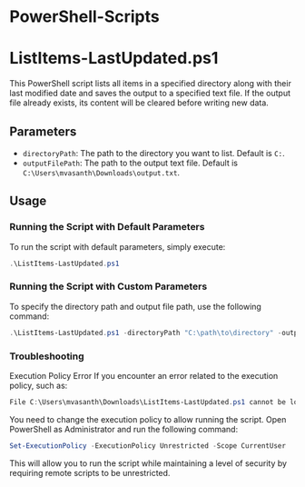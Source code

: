 # PowerShell-Scripts
# ListItems-LastUpdated.ps1

This PowerShell script lists all items in a specified directory along with their last modified date and saves the output to a specified text file. If the output file already exists, its content will be cleared before writing new data.

## Parameters

- `directoryPath`: The path to the directory you want to list. Default is `C:`.
- `outputFilePath`: The path to the output text file. Default is `C:\Users\mvasanth\Downloads\output.txt`.

## Usage

### Running the Script with Default Parameters

To run the script with default parameters, simply execute:

```powershell
.\ListItems-LastUpdated.ps1
```
### Running the Script with Custom Parameters
To specify the directory path and output file path, use the following command:
```powershell
.\ListItems-LastUpdated.ps1 -directoryPath "C:\path\to\directory" -outputFilePath "C:\Users\mvasanth\Downloads\output.txt"
```

### Troubleshooting

Execution Policy Error
If you encounter an error related to the execution policy, such as:
```powershell
File C:\Users\mvasanth\Downloads\ListItems-LastUpdated.ps1 cannot be loaded. The file C:\Users\mvasanth\Downloads\ListItems-LastUpdated.ps1 is not digitally signed. You cannot run this script on the current system.
```

You need to change the execution policy to allow running the script. Open PowerShell as Administrator and run the following command:
```powershell
Set-ExecutionPolicy -ExecutionPolicy Unrestricted -Scope CurrentUser
```

This will allow you to run the script while maintaining a level of security by requiring remote scripts to be unrestricted.
